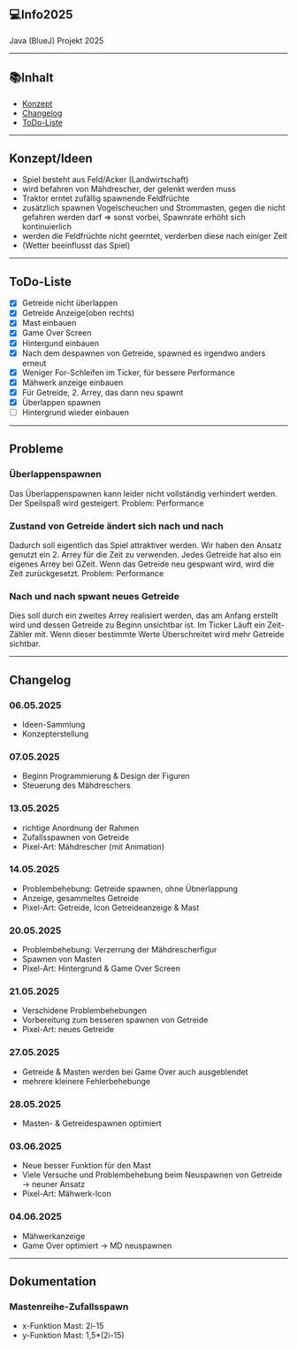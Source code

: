 ## 💻Info2025
Java (BlueJ) Projekt 2025

---

## 📚Inhalt
- [Konzept](#konzept)
- [Changelog](#changelog)
- [ToDo-Liste](#todo-liste)

---

## Konzept/Ideen

- Spiel besteht aus Feld/Acker (Landwirtschaft)
- wird befahren von Mähdrescher, der gelenkt werden muss
- Traktor erntet zufällig spawnende Feldfrüchte
- zusätzlich spawnen Vogelscheuchen und Strommasten, gegen die nicht gefahren werden darf => sonst vorbei, Spawnrate erhöht sich kontinuierlich
- werden die Feldfrüchte nicht geerntet, verderben diese nach einiger Zeit
- (Wetter beeinflusst das Spiel)

---

## ToDo-Liste

- [x] Getreide nicht überlappen   
- [x] Getreide Anzeige(oben rechts)
- [x] Mast einbauen
- [x] Game Over Screen
- [x] Hintergund einbauen
- [x] Nach dem despawnen von Getreide, spawned es irgendwo anders erneut
- [x] Weniger For-Schleifen im Ticker, für bessere Performance
- [x] Mähwerk anzeige einbauen
- [x] Für Getreide, 2. Arrey, das dann neu spawnt
- [x] Überlappen spawnen
- [ ] Hintergrund wieder einbauen

---

## Probleme

### Überlappenspawnen

Das Überlappenspawnen kann leider nicht vollständig verhindert werden. Der Speilspaß wird gesteigert.
Problem: Performance

### Zustand von Getreide ändert sich nach und nach

Dadurch soll eigentlich das Spiel attraktiver werden. Wir haben den Ansatz genutzt ein 2. Arrey für die Zeit zu verwenden. Jedes Getreide hat also ein eigenes Arrey bei GZeit. Wenn das Getreide neu gespwant wird, wird die Zeit zurückgesetzt.
Problem: Performance

### Nach und nach spwant neues Getreide

Dies soll durch ein zweites Arrey realisiert werden, das am Anfang erstellt wird und dessen Getreide zu Beginn unsichtbar ist. Im Ticker Läuft ein Zeit-Zähler mit. Wenn dieser bestimmte Werte Überschreitet wird mehr Getreide sichtbar.


---
## Changelog

### 06.05.2025
- Ideen-Sammlung
- Konzepterstellung

### 07.05.2025
- Beginn Programmierung & Design der Figuren
- Steuerung des Mähdreschers

### 13.05.2025
- richtige Anordnung der Rahmen
- Zufallsspawnen von Getreide
- Pixel-Art: Mähdrescher (mit Animation)

### 14.05.2025
- Problembehebung: Getreide spawnen, ohne Übnerlappung
- Anzeige, gesammeltes Getreide
- Pixel-Art: Getreide, Icon Getreideanzeige & Mast

### 20.05.2025
- Problembehebung: Verzerrung der Mähdrescherfigur
- Spawnen von Masten
- Pixel-Art: Hintergrund & Game Over Screen

### 21.05.2025
- Verschidene Problembehebungen
- Vorbereitung zum besseren spawnen von Getreide
- Pixel-Art: neues Getreide

### 27.05.2025
- Getreide & Masten werden bei Game Over auch ausgeblendet
- mehrere kleinere Fehlerbehebunge

### 28.05.2025
- Masten- & Getreidespawnen optimiert

### 03.06.2025
- Neue besser Funktion für den Mast
- Viele Versuche und Problembehebung beim Neuspawnen von Getreide -> neuner Ansatz
- Pixel-Art: Mähwerk-Icon

### 04.06.2025
- Mähwerkanzeige
- Game Over optimiert -> MD neuspawnen

---

## Dokumentation

### Mastenreihe-Zufallsspawn
- x-Funktion Mast: 2i-15
- y-Funktion Mast: 1,5*(2i-15)
